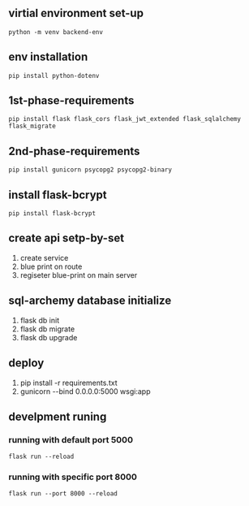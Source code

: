 ## virtial environment set-up
```
python -m venv backend-env
```
## env installation
```
pip install python-dotenv
```
## 1st-phase-requirements
```
pip install flask flask_cors flask_jwt_extended flask_sqlalchemy flask_migrate
```
## 2nd-phase-requirements
```
pip install gunicorn psycopg2 psycopg2-binary
```
## install flask-bcrypt
```
pip install flask-bcrypt
```


## create api setp-by-set
1) create service
2) blue print on route
3) regiseter blue-print on main server

## sql-archemy database initialize
1) flask db init
2) flask db migrate
3) flask db upgrade

## deploy
1) pip install -r requirements.txt
2) gunicorn --bind 0.0.0.0:5000 wsgi:app

## develpment runing
### running with default port 5000
```
flask run --reload
```
### running with specific port 8000
```
flask run --port 8000 --reload
```